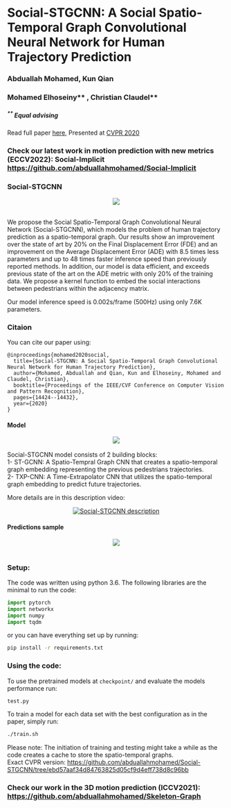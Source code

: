 # Social-STGCNN: A Social Spatio-Temporal Graph Convolutional Neural Network for Human Trajectory Prediction
### Abduallah Mohamed, Kun Qian <br />
### Mohamed Elhoseiny** , Christian Claudel**
##### <sup>**</sup> Equal advising
Read full paper <a href="https://arxiv.org/abs/2002.11927">here</a>, Presented at [CVPR 2020](http://cvpr2020.thecvf.com/)

### Check our latest work in motion prediction with new metrics (ECCV2022): Social-Implicit https://github.com/abduallahmohamed/Social-Implicit

### Social-STGCNN
<div align='center'>
<img src="images/Social-STGCNN-Teaser_.jpg"></img>
</div>
<br />

We propose the Social Spatio-Temporal Graph Convolutional Neural Network (Social-STGCNN), which models the problem of human trajectory prediction as a spatio-temporal graph. Our results show an improvement over the state of art by 20\% on the Final Displacement Error (FDE) and an improvement on the Average Displacement Error (ADE) with 8.5 times less parameters and up to 48 times faster inference speed than previously reported methods. In addition, our model is data efficient, and exceeds previous state of the art on the ADE metric with only 20\% of the training data. We propose a kernel function to embed the social interactions between pedestrians within the adjacency matrix.

Our model inference speed is 0.002s/frame (500Hz) using only 7.6K parameters.
### Citaion
You can cite our paper using: 
```
@inproceedings{mohamed2020social,
  title={Social-STGCNN: A Social Spatio-Temporal Graph Convolutional Neural Network for Human Trajectory Prediction},
  author={Mohamed, Abduallah and Qian, Kun and Elhoseiny, Mohamed and Claudel, Christian},
  booktitle={Proceedings of the IEEE/CVF Conference on Computer Vision and Pattern Recognition},
  pages={14424--14432},
  year={2020}
}
```


#### Model
<div align='center'>
<img src="images/social-stgcnn-model.jpg"></img>
</div>
<br />
Social-STGCNN model consists of 2 building blocks: <br />
1- ST-GCNN: A Spatio-Tempral Graph CNN that creates a spatio-temporal graph embedding representing the previous pedestrians trajectories. <br />
2- TXP-CNN: A Time-Extrapolator CNN that utilizes the spatio-temporal graph embedding to predict future trajectories.<br />

More details are in this description video:<br /> 
<div align='center'>
  
[![Social-STGCNN description](https://img.youtube.com/vi/Yi9rVHJM8WY/0.jpg)](https://www.youtube.com/watch?v=Yi9rVHJM8WY)
</div>

#### Predictions sample

<div align='center'>
<img src="images/social-stgcnn-pred.gif"></img>
</div>
<br />

### Setup: 
The code was written using python 3.6. 
The following libraries are the minimal to run the code: 
```python
import pytorch
import networkx
import numpy
import tqdm
```
or you can have everything set up by running: 
```bash
pip install -r requirements.txt
```
### Using the code:
To use the pretrained models at `checkpoint/` and evaluate the models performance run:
```bash
test.py
```

To train a model for each data set with the best configuration as in the paper, simply run:
```bash
./train.sh  
```
Please note: The initiation of training and testing might take a while as the code creates a cache to store the spatio-temporal graphs.
<br />
Exact CVPR version: https://github.com/abduallahmohamed/Social-STGCNN/tree/ebd57aaf34d84763825d05cf9d4eff738d8c96bb

### Check our work in the 3D motion prediction (ICCV2021): https://github.com/abduallahmohamed/Skeleton-Graph


